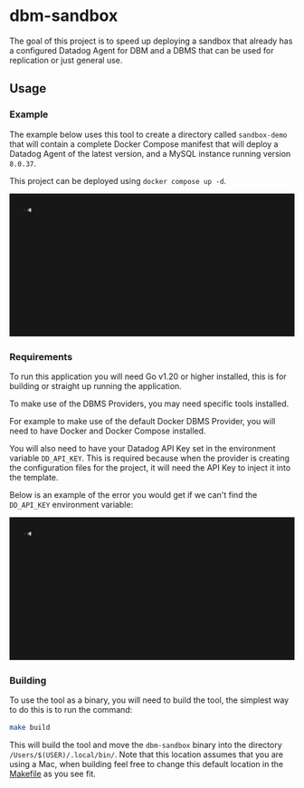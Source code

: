 # dbm-sandbox

The goal of this project is to speed up deploying a sandbox that already has a configured Datadog Agent for DBM and a DBMS that can be used for replication or just general use.

## Usage

### Example

The example below uses this tool to create a directory called `sandbox-demo` that will contain a complete Docker Compose manifest that will deploy a Datadog Agent of the latest version, and a MySQL instance running version `8.0.37`. 

This project can be deployed using `docker compose up -d`.

<img alt="dbm-sandbox demo" src="assets/dbm-sandbox.gif" width="600" />

### Requirements

To run this application you will need Go v1.20 or higher installed, this is for building or straight up running the application.

To make use of the DBMS Providers, you may need specific tools installed.

For example to make use of the default Docker DBMS Provider, you will need to have Docker and Docker Compose installed.

You will also need to have your Datadog API Key set in the environment variable `DD_API_KEY`. This is required because when the provider is creating the configuration files for the project, it will need the API Key to inject it into the template.

Below is an example of the error you would get if we can't find the `DD_API_KEY` environment variable:

<img alt="missing api key error" src="assets/missingapikey.gif" width="600" />

### Building

To use the tool as a binary, you will need to build the tool, the simplest way to do this is to run the command:

``` bash
make build
```

This will build the tool and move the `dbm-sandbox` binary into the directory `/Users/$(USER)/.local/bin/`. Note that this location assumes that you are using a Mac, when building feel free to change this default location in the [Makefile](./Makefile) as you see fit.
